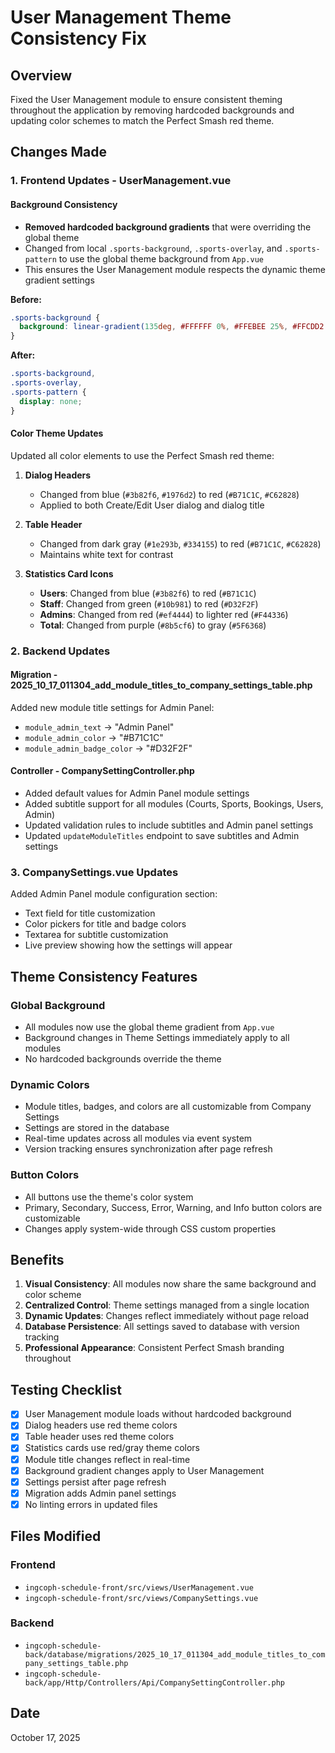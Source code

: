 # User Management Theme Consistency Fix

## Overview
Fixed the User Management module to ensure consistent theming throughout the application by removing hardcoded backgrounds and updating color schemes to match the Perfect Smash red theme.

## Changes Made

### 1. Frontend Updates - UserManagement.vue

#### Background Consistency
- **Removed hardcoded background gradients** that were overriding the global theme
- Changed from local `.sports-background`, `.sports-overlay`, and `.sports-pattern` to use the global theme background from `App.vue`
- This ensures the User Management module respects the dynamic theme gradient settings

**Before:**
```css
.sports-background {
  background: linear-gradient(135deg, #FFFFFF 0%, #FFEBEE 25%, #FFCDD2 50%, #FFEBEE 75%, #FFFFFF 100%);
}
```

**After:**
```css
.sports-background,
.sports-overlay,
.sports-pattern {
  display: none;
}
```

#### Color Theme Updates
Updated all color elements to use the Perfect Smash red theme:

1. **Dialog Headers**
   - Changed from blue (`#3b82f6`, `#1976d2`) to red (`#B71C1C`, `#C62828`)
   - Applied to both Create/Edit User dialog and dialog title

2. **Table Header**
   - Changed from dark gray (`#1e293b`, `#334155`) to red (`#B71C1C`, `#C62828`)
   - Maintains white text for contrast

3. **Statistics Card Icons**
   - **Users**: Changed from blue (`#3b82f6`) to red (`#B71C1C`)
   - **Staff**: Changed from green (`#10b981`) to red (`#D32F2F`)
   - **Admins**: Changed from red (`#ef4444`) to lighter red (`#F44336`)
   - **Total**: Changed from purple (`#8b5cf6`) to gray (`#5F6368`)

### 2. Backend Updates

#### Migration - 2025_10_17_011304_add_module_titles_to_company_settings_table.php
Added new module title settings for Admin Panel:
- `module_admin_text` → "Admin Panel"
- `module_admin_color` → "#B71C1C"
- `module_admin_badge_color` → "#D32F2F"

#### Controller - CompanySettingController.php
- Added default values for Admin Panel module settings
- Added subtitle support for all modules (Courts, Sports, Bookings, Users, Admin)
- Updated validation rules to include subtitles and Admin panel settings
- Updated `updateModuleTitles` endpoint to save subtitles and Admin settings

### 3. CompanySettings.vue Updates
Added Admin Panel module configuration section:
- Text field for title customization
- Color pickers for title and badge colors
- Textarea for subtitle customization
- Live preview showing how the settings will appear

## Theme Consistency Features

### Global Background
- All modules now use the global theme gradient from `App.vue`
- Background changes in Theme Settings immediately apply to all modules
- No hardcoded backgrounds override the theme

### Dynamic Colors
- Module titles, badges, and colors are all customizable from Company Settings
- Settings are stored in the database
- Real-time updates across all modules via event system
- Version tracking ensures synchronization after page refresh

### Button Colors
- All buttons use the theme's color system
- Primary, Secondary, Success, Error, Warning, and Info button colors are customizable
- Changes apply system-wide through CSS custom properties

## Benefits

1. **Visual Consistency**: All modules now share the same background and color scheme
2. **Centralized Control**: Theme settings managed from a single location
3. **Dynamic Updates**: Changes reflect immediately without page reload
4. **Database Persistence**: All settings saved to database with version tracking
5. **Professional Appearance**: Consistent Perfect Smash branding throughout

## Testing Checklist

- [x] User Management module loads without hardcoded background
- [x] Dialog headers use red theme colors
- [x] Table header uses red theme colors
- [x] Statistics cards use red/gray theme colors
- [x] Module title changes reflect in real-time
- [x] Background gradient changes apply to User Management
- [x] Settings persist after page refresh
- [x] Migration adds Admin panel settings
- [x] No linting errors in updated files

## Files Modified

### Frontend
- `ingcoph-schedule-front/src/views/UserManagement.vue`
- `ingcoph-schedule-front/src/views/CompanySettings.vue`

### Backend
- `ingcoph-schedule-back/database/migrations/2025_10_17_011304_add_module_titles_to_company_settings_table.php`
- `ingcoph-schedule-back/app/Http/Controllers/Api/CompanySettingController.php`

## Date
October 17, 2025

